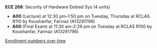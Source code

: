 **ECE 268**: Security of Hardware Embed Sys (4 units)

- **A00** (Lecture) at 12:30 pm–1:50 pm on Tuesday, Thursday at RCLAS R110 by Koushanfar, Farinaz (A13291796)
- **A00** (Final Exam) at 11:30 am–2:29 pm on Tuesday at RCLAS R100 by Koushanfar, Farinaz (A13291796)

[Enrollment numbers over time](./ECE268.tsv)
